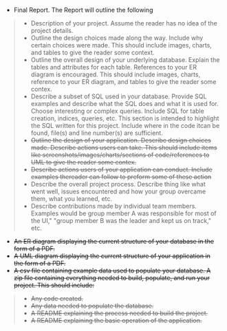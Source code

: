 
* Final Report. The Report will outline the following
> - Description of your project. Assume the reader has no idea of the project details.
> - Outline the design choices made along the way. Include why certain choices were made.  This should include images,  charts, and tables to give the reader some context.
> - Outline the overall design of your underlying database. Explain the tables and attributes  for  each  table.  References  to  your  ER  diagram  is  encouraged.  This should include images, charts, reference to your ER diagram, and tables to give the reader some contex.
> - Describe a subset of SQL used in your database. Provide SQL examples and describe what the SQL does and what it is used for. Choose interesting or complex queries. Include SQL for table creation, indices, queries, etc. This section is intended to highlight the SQL written for this project. Include where in the code itcan be found, file(s) and line number(s) are sufficient.
> - ~~Outline the design of your application. Describe design choices made. Describe actions users can take. This should include items like screenshots/images/charts/sections of code/references to UML to give the reader some contex.~~
> - ~~Describe  actions  users  of  your  application  can  conduct.  Include  examples  thereader can follow to preform some of these action~~
> - Describe the overall project process. Describe thing like what went well, issues encountered and how your group overcame them, what you learned, etc.
> - Describe  contributions  made  by  individual  team  members.  Examples  would  be group member A was responsible for most of the UI," "group member B was the leader and kept us on track," etc.

* ~~An  ER  diagram  displaying  the  current  structure  of  your  database  in  the  form  of  a PDF.~~
* ~~A UML diagram displaying the current structure of your application in the form of a PDF.~~
* ~~A csv  file containing example data used to populate your database. A zip file containing everything needed to build, populate, and run your project. This should include:~~ 
> - ~~Any code created.~~
> - ~~Any data needed to populate the database.~~
> - ~~A README explaining the process needed to build the project.~~
> - ~~A README explaining the basic operation of the application.~~

